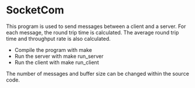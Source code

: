 # SocketCom

This program is used to send messages between a client and a server.
For each message, the round trip time is calculated. The average round trip time and throughput rate is also calculated.

- Compile the program with make
- Run the server with make run_server
- Run the client with make run_client

The number of messages and buffer size can be changed within the source code.